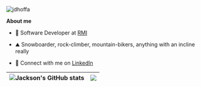 <p align="left"> <img src="https://komarev.com/ghpvc/?username=jdhoffa" alt="jdhoffa" /> </p>  
  
**About me**

- 💼 Software Developer at [RMI](https://rmi.org/)

- ⛰️ Snowboarder, rock-climber, mountain-bikers, anything with an incline really

- 📱 Connect with me on [LinkedIn](https://www.linkedin.com/in/jackson-hoffart/)

|<img align="center" src="https://github-readme-stats.vercel.app/api?username=jdhoffa&show_icons=true&include_all_commits=true&hide_border=true" alt="Jackson's GitHub stats" /></a>|<img align="center" src="https://github-readme-stats.vercel.app/api/top-langs/?username=jdhoffa&layout=compact&hide_border=true&count_private=true" /></a>|
| ------------- | ------------- |
